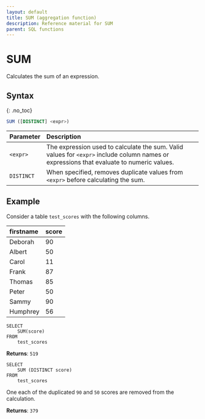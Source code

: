 ```yaml
---
layout: default
title: SUM (aggregation function)
description: Reference material for SUM
parent: SQL functions
---
```


# SUM

Calculates the sum of an expression.

## Syntax
{: .no_toc}

```sql
SUM ([DISTINCT] <expr>)
```

| Parameter | Description                                                                                                                              |
| :--------- | :---------------------------------------------------------------------------------------------------------------------------------------- |
| `<expr>`   | The expression used to calculate the sum. Valid values for `<expr>` include column names or expressions that evaluate to numeric values. |
| `DISTINCT` | When specified, removes duplicate values from `<expr>` before calculating the sum. |

## Example

Consider a table `test_scores` with the following columns.

| firstname | score |
|:----------|:------|
| Deborah   |    90 |
| Albert    |    50 |
| Carol     |    11 |
| Frank     |    87 |
| Thomas    |    85 |
| Peter     |    50 |
| Sammy     |    90 |
| Humphrey  |    56 |

```
SELECT
	SUM(score)
FROM
	test_scores
```

**Returns**: `519`

```
SELECT
	SUM (DISTINCT score)
FROM
	test_scores
```

One each of the duplicated `90` and `50` scores are removed from the calculation.

**Returns**: `379`
